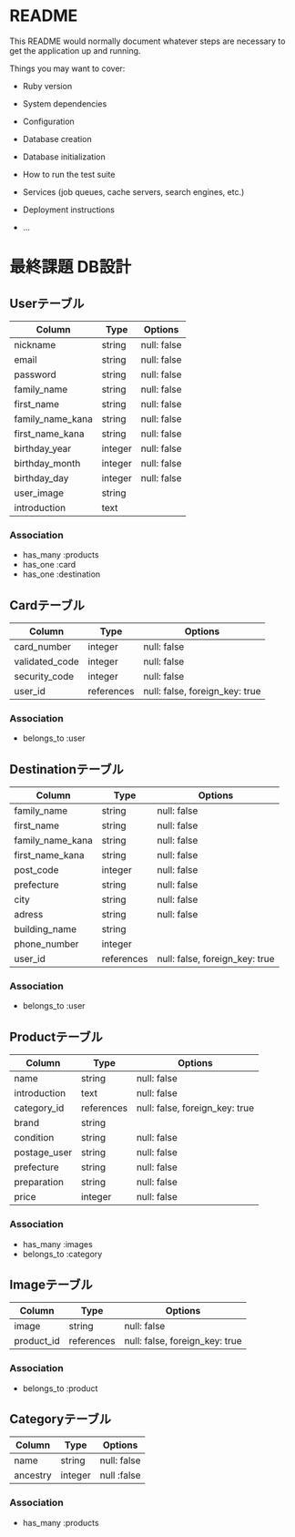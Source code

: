 # README

This README would normally document whatever steps are necessary to get the
application up and running.

Things you may want to cover:

* Ruby version

* System dependencies

* Configuration

* Database creation

* Database initialization

* How to run the test suite

* Services (job queues, cache servers, search engines, etc.)

* Deployment instructions

* ...

# 最終課題 DB設計

## Userテーブル

|Column|Type|Options|
|------|----|-------|
|nickname|string|null: false|
|email|string|null: false|
|password|string|null: false|
|family_name|string|null: false|
|first_name|string|null: false|
|family_name_kana|string|null: false|
|first_name_kana|string|null: false|
|birthday_year|integer|null: false|
|birthday_month|integer|null: false|
|birthday_day|integer|null: false|
|user_image|string||
|introduction|text||

### Association

- has_many :products
- has_one :card
- has_one :destination

## Cardテーブル

|Column|Type|Options|
|------|----|-------|
|card_number|integer|null: false|
|validated_code|integer|null: false|
|security_code|integer|null: false|
|user_id|references|null: false, foreign_key: true|

### Association

- belongs_to :user

## Destinationテーブル

|Column|Type|Options|
|------|----|-------|
|family_name|string|null: false|
|first_name|string|null: false|
|family_name_kana|string|null: false|
|first_name_kana|string|null: false|
|post_code|integer|null: false|
|prefecture|string|null: false|
|city|string|null: false|
|adress|string|null: false|
|building_name|string||
|phone_number|integer||
|user_id|references|null: false, foreign_key: true|

### Association

- belongs_to :user

## Productテーブル

|Column|Type|Options|
|------|----|-------|
|name|string|null: false|
|introduction|text|null: false|
|category_id|references|null: false, foreign_key: true|
|brand|string||
|condition|string|null: false|
|postage_user|string|null: false|
|prefecture|string|null: false|
|preparation|string|null: false|
|price|integer|null: false|

### Association

- has_many :images
- belongs_to :category


## Imageテーブル

|Column|Type|Options|
|------|----|-------|
|image|string|null: false|
|product_id|references|null: false, foreign_key: true|

### Association

- belongs_to :product

## Categoryテーブル

|Column|Type|Options|
|------|----|-------|
|name|string|null: false|
|ancestry|integer|null :false|

### Association

- has_many :products